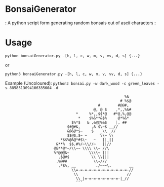# BonsaiGenerator
: A python script form generating random bonsais out of ascii characters :

# Usage
`python bonsaiGenerator.py -[h, l, c, w, m, v, vv, d, s] {...}`

or

`python3 bonsaiGenerator.py -[h, l, c, w, m, v, vv, d, s] {...}`
                                                                                         
Example (Uncoloured): `python3 bonsai.py -w dark_wood -c green_leaves -s 8858513094106335604 -d`                                                                                         
```
                                                      %&                                 
                                                    # %$@                                
                                          #        #@@#,                                 
                                        @, @ $    ,*,,%&#                                
                                *     %*,,$$*@   #*@,%,@@                                
                                 *    $%&**&$%     @*%&*                                 
                              $%*$   & ,&@@%&$    |, ##                                  
                            $#@#&,     ,& $\~$ __//                                      
                            &@&@*$~    $   _\\ _//                                       
                            $$@$,$~ ~      \\~ \\                                        
                         *$$%@&@*#$\~   ~   ||_||                                        
                       &**%  $$,#%/~\\//~   ||//                                         
                      @&**@*~/\\~~ \\\\ \\~ //\                                          
                      %*@@@&~         \\\\~ |||                                          
                        ,$@#$          \\ \\|||                                          
                       ,%@##            \\~///                                           
                        ,*$%, __         ./~~~\.        __                               
                              \\=-=-=-=-=-=-=-=-=-=-=-=-//                               
                               \\                      //                                
                                \\_|=-=-=-=-=-=-=-=-|_//                                 
                                ```

